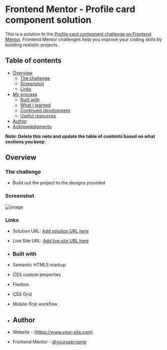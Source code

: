 # Frontend Mentor - Profile card component solution

This is a solution to the [Profile card component challenge on Frontend Mentor](https://www.frontendmentor.io/challenges/profile-card-component-cfArpWshJ). Frontend Mentor challenges help you improve your coding skills by building realistic projects.

## Table of contents

- [Overview](#overview)
  - [The challenge](#the-challenge)
  - [Screenshot](#screenshot)
  - [Links](#links)
- [My process](#my-process)
  - [Built with](#built-with)
  - [What I learned](#what-i-learned)
  - [Continued development](#continued-development)
  - [Useful resources](#useful-resources)
- [Author](#author)
- [Acknowledgments](#acknowledgments)

**Note: Delete this note and update the table of contents based on what sections you keep.**

## Overview

### The challenge

- Build out the project to the designs provided

### Screenshot

![image](https://github.com/user-attachments/assets/2b0e07bb-4408-47ff-b365-e04336e99ec1)

### Links

- Solution URL: [Add solution URL here](https://your-solution-url.com)
- Live Site URL: [Add live site URL here](https://your-live-site-url.com)

- ### Built with

- Semantic HTML5 markup
- CSS custom properties
- Flexbox
- CSS Grid
- Mobile-first workflow

- ## Author

- Website - ([https://www.your-site.com)](https://grinchcreator.github.io/Personal-Website/)
- Frontend Mentor - [@yourusername](https://www.frontendmentor.io/profile/grinchcreator)
